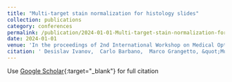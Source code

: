 ```yaml
---
title: "Multi-target stain normalization for histology slides"
collection: publications
category: conferences
permalink: /publication/2024-01-01-Multi-target-stain-normalization-for-histology-slides
date: 2024-01-01
venue: 'In the proceedings of 2nd International Workshop on Medical Optical Imaging and Virtual Microscopy Image Analysis (MOVI 2024)'
citation: ' Desislav Ivanov,  Carlo Barbano,  Marco Grangetto, &quot;Multi-target stain normalization for histology slides.&quot; In the proceedings of 2nd International Workshop on Medical Optical Imaging and Virtual Microscopy Image Analysis (MOVI 2024), 2024.'
---
```

Use [Google Scholar](https://scholar.google.com/scholar?q=Multi+target+stain+normalization+for+histology+slides){:target="_blank"} for full citation